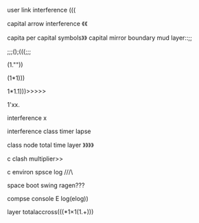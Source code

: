 user link interference (((

capital arrow interference 《《

capita per capital symbols》》  capital mirror boundary mud layer::;;



;;;();(((;;;


(1.""))

(1*1)))

1*1.1)))>>>>>


1'xx.  

interference x 

interference class timer lapse


class node total time layer 》》》》



c clash multiplier>>

c environ spsce log
///\\


space boot swing ragen???

compse console E log(elog))


layer totalaccross(((*1×1(1.+)))
